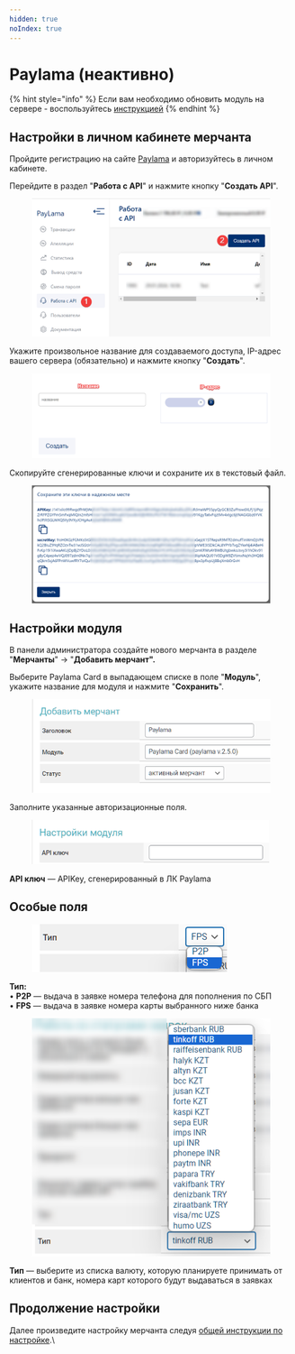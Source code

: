 ```yaml
---
hidden: true
noIndex: true
---
```


# Paylama (неактивно)

{% hint style="info" %}
Если вам необходимо обновить модуль на сервере - воспользуйтесь [инструкцией](https://premium.gitbook.io/rukovodstvo-polzovatelya/osnovnye-nastroiki/faq/kak-obnovit-faily-na-servere#moduli-merchantov)
{% endhint %}

## Настройки в личном кабинете мерчанта

Пройдите регистрацию на сайте [Paylama](https://paylama.io/) и авторизуйтесь в личном кабинете.

Перейдите в раздел "**Работа с API**" и нажмите кнопку "**Создать API**".

<figure><img src="../../../.gitbook/assets/image (1591).png" alt="" width="563"><figcaption></figcaption></figure>

Укажите произвольное название для создаваемого доступа, IP-адрес вашего сервера (обязательно) и нажмите кнопку "**Создать**".

<figure><img src="../../../.gitbook/assets/image (1585).png" alt="" width="563"><figcaption></figcaption></figure>

Скопируйте сгенерированные ключи и сохраните их в текстовый файл.

<figure><img src="../../../.gitbook/assets/image (1593).png" alt="" width="563"><figcaption></figcaption></figure>

## Настройки модуля

В панели администратора создайте нового мерчанта в разделе "**Мерчанты**" -> "**Добавить мерчант".**

Выберите Paylama Card в выпадающем списке в поле "**Модуль**", укажите название для модуля и нажмите "**Сохранить**".

<figure><img src="../../../.gitbook/assets/image (1586).png" alt="" width="443"><figcaption></figcaption></figure>

Заполните указанные авторизационные поля.

<figure><img src="../../../.gitbook/assets/image (1588).png" alt="" width="422"><figcaption></figcaption></figure>

**API ключ** — APIKey, сгенерированный в ЛК Paylama

## Особые поля

<figure><img src="../../../.gitbook/assets/image (1589).png" alt=""><figcaption></figcaption></figure>

**Тип:**\
• **P2P** — выдача в заявке номера телефона для пополнения по СБП\
• **FPS** — выдача в заявке номера карты выбранного ниже банка

<figure><img src="../../../.gitbook/assets/image (1590).png" alt=""><figcaption></figcaption></figure>

**Тип** — выберите из списка валюту, которую планируете принимать от клиентов и банк, номера карт которого будут выдаваться в заявках

## Продолжение настройки

Далее произведите настройку мерчанта следуя [общей инструкции по настройке](https://premium.gitbook.io/rukovodstvo-polzovatelya/osnovnye-nastroiki/merchanty-i-avtovyplaty/merchanty/obshie-nastroiki-merchantov).\

